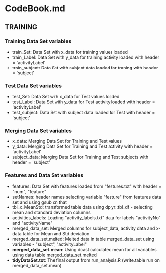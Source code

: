 # CodeBook.md 

## TRAINING 
### Training Data Set variables 
  * train_Set: Data Set with x_data for training values loaded  
  * train_Label: Data Set with y_data for training activity loaded with header = 'activityLabel' 
  * train_subject: Data Set with subject data loaded for traning with header  = 'subject' 
   
### Test Data Set variables 
  * test_Set: Data Set with x_data for Test values loaded  
  * test_Label: Data Set with y_data for Test activity loaded with header = 'activityLabel' 
  * test_subject: Data Set with subject data loaded for Test with header  = 'subject' 
  

### Merging Data Set variables 
  * x_data: Merging Data Set for Training and Test values   
  * y_data: Merging Data Set for Training and Test activity  with header = 'activityLabel' 
  * subject_data: Merging Data Set for Training and Test subjects with header  = 'subject' 


### Features and Data Set variables
  * features: Data Set with features loaded from "features.txt" with header = "num", "feature" 
  * setNames: header names selecting variable "feature" from features data set and using gsub on that 
  * tbl_x_MeanStd: transformed table data using  dplyr::tbl_df - selecting mean and standard deviation columns 
  * activities_labels: Loading "activity_labels.txt" data for labels "activityNo" and "activityName" 
  * merged_data_set: Merged columns for subject_data, activity data and x-data table for Mean and Std deviation 
  * merged_data_set.melted: Melted data in table merged_data_set using variables - "subject", "activityLabel" 
  * **merged_data_set.mean**: Using dcast calculated mean for all variables using data table merged_data_set.melted 
  * **tidyDataSet.txt**: The final output from run_analysis.R (write.table run on merged_data_set.mean)

    
